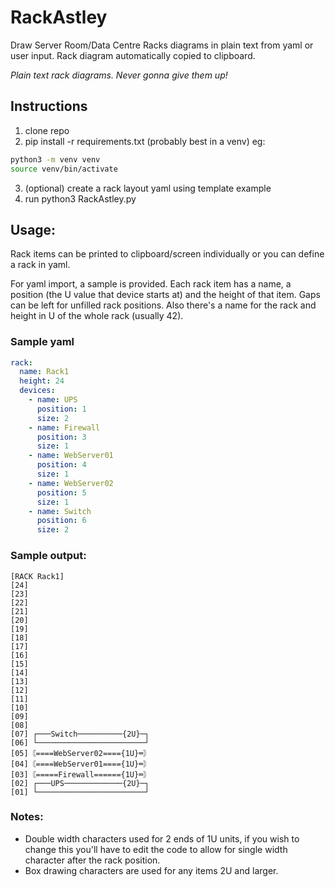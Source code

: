 # RackAstley
Draw Server Room/Data Centre Racks diagrams in plain text from yaml or user input. Rack diagram automatically copied to clipboard.

*Plain text rack diagrams. Never gonna give them up!*

## Instructions

1. clone repo
2. pip install -r requirements.txt (probably best in a venv) eg:

```bash
python3 -m venv venv
source venv/bin/activate
```

3. (optional) create a rack layout yaml using template example
4. run python3 RackAstley.py


## Usage:

Rack items can be printed to clipboard/screen individually or you can define a rack in yaml.

For yaml import, a sample is provided. Each rack item has a name, a position (the U value that device starts at)
and the height of that item. Gaps can be left for unfilled rack positions. Also there's a name for the 
rack and height in U of the whole rack (usually 42).  


### Sample yaml

```yaml
rack:
  name: Rack1
  height: 24
  devices:
    - name: UPS
      position: 1
      size: 2
    - name: Firewall
      position: 3
      size: 1
    - name: WebServer01
      position: 4
      size: 1
    - name: WebServer02
      position: 5
      size: 1
    - name: Switch
      position: 6
      size: 2
```

### Sample output:

```
[RACK Rack1]
[24] 
[23] 
[22] 
[21] 
[20] 
[19] 
[18] 
[17] 
[16] 
[15] 
[14] 
[13] 
[12] 
[11] 
[10] 
[09] 
[08] 
[07] ┌───Switch──────────{2U}─┐
[06] └────────────────────────┘
[05]〘====WebServer02===={1U}═〙
[04]〘====WebServer01===={1U}═〙
[03]〘=====Firewall======{1U}═〙
[02] ┌───UPS─────────────{2U}─┐
[01] └────────────────────────┘
```

### Notes:

- Double width characters used for 2 ends of 1U units, if you wish to change this you'll have to edit the code to allow for single width character after the rack position.
- Box drawing characters are used for any items 2U and larger.



